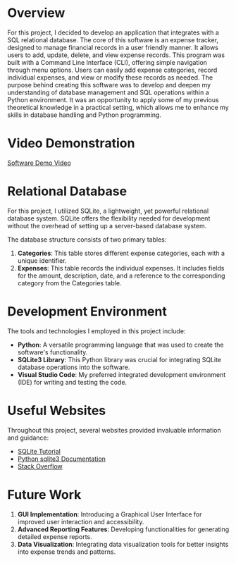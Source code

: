 # Overview

For this project, I decided to develop an application that integrates with a SQL relational database. The core of this software is an expense tracker, designed to manage financial records in a user friendly manner. It allows users to add, update, delete, and view expense records. This program was built with a Command Line Interface (CLI), offering simple navigation through menu options. Users can easily add expense categories, record individual expenses, and view or modify these records as needed. The purpose behind creating this software was to develop and deepen my understanding of database management and SQL operations within a Python environment. It was an opportunity to apply some of my previous theoretical knowledge in a practical setting, which allows me to enhance my skills in database handling and Python programming.

# Video Demonstration

[Software Demo Video](https://youtu.be/XiSCcsu10aI)

# Relational Database

For this project, I utilized SQLite, a lightweight, yet powerful relational database system. SQLite offers the flexibility needed for development without the overhead of setting up a server-based database system.

The database structure consists of two primary tables:
1. **Categories**: This table stores different expense categories, each with a unique identifier.
2. **Expenses**: This table records the individual expenses. It includes fields for the amount, description, date, and a reference to the corresponding category from the Categories table.

# Development Environment

The tools and technologies I employed in this project include:
- **Python**: A versatile programming language that was used to create the software's functionality.
- **SQLite3 Library**: This Python library was crucial for integrating SQLite database operations into the software.
- **Visual Studio Code**: My preferred integrated development environment (IDE) for writing and testing the code.

# Useful Websites

Throughout this project, several websites provided invaluable information and guidance:
- [SQLite Tutorial](https://www.sqlitetutorial.net/)
- [Python sqlite3 Documentation](https://docs.python.org/3/library/sqlite3.html)
- [Stack Overflow](https://stackoverflow.com/)

# Future Work

1. **GUI Implementation**: Introducing a Graphical User Interface for improved user interaction and accessibility.
2. **Advanced Reporting Features**: Developing functionalities for generating detailed expense reports.
3. **Data Visualization**: Integrating data visualization tools for better insights into expense trends and patterns.

